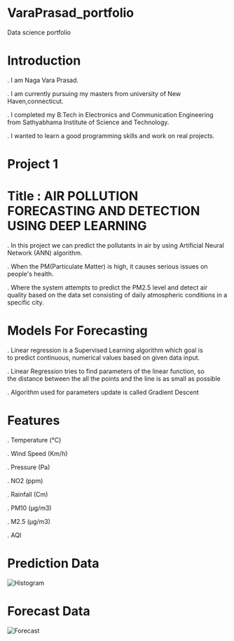# VaraPrasad_portfolio
Data science portfolio

# Introduction

. I am Naga Vara Prasad.

. I am currently pursuing my masters from university of New  Haven,connecticut.

. I completed my B.Tech in Electronics and Communication Engineering from Sathyabhama Institute of Science and Technology.

. I wanted to learn a good programming skills and work on real projects.

# Project 1 
# Title : AIR POLLUTION FORECASTING AND DETECTION USING DEEP LEARNING 

.  In this project we can predict the pollutants in air by using Artificial Neural Network (ANN) algorithm.

.  When the PM(Particulate Matter) is high, it causes serious issues on people's health. 

.  Where the system attempts to predict the PM2.5 level and detect air quality based on the data set consisting of daily atmospheric conditions in a specific city.

# Models For Forecasting

.  Linear regression is a Supervised Learning algorithm which goal is to predict continuous, numerical values based on given data input.

.  Linear Regression tries to find parameters of the linear function, so the distance between the all the points and the line is as small as possible

.  Algorithm used for parameters update is called Gradient Descent 

# Features

.  Temperature (°C)

.  Wind Speed (Km/h)

. Pressure (Pa)

. NO2 (ppm)

. Rainfall (Cm)

. PM10 (μg/m3)

. M2.5 (μg/m3)

. AQI

# Prediction Data

![Histogram](https://user-images.githubusercontent.com/64054582/153776488-7641a0c7-85b1-4b62-bfce-771888995148.png)

# Forecast Data

![Forecast](https://user-images.githubusercontent.com/64054582/153777554-6760d369-6b4b-4dc8-85db-3e9c7ccaa0f4.png)







